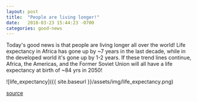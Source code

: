 ```yaml
---
layout: post
title:  "People are living longer!"
date:   2018-03-23 15:44:23 -0700
categories: good-news
---
```


Today's good news is that people are living longer all over the world! Life expectancy in Africa has gone up by ~7 years in the last decade, while in the developed world it's gone up by 1-2 years. If these trend lines continue, Africa, the Americas, and the Former Soviet Union will all have a life expectancy at birth of ~84 yrs in 2050!


![life_expectancy]({{ site.baseurl }}/assets/img/life_expectancy.png)


[source](https://ourworldindata.org/grapher/life-expectancy-globally-since-1770)

